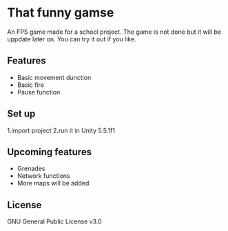 # That funny gamse
An FPS game made for a school project. 
The game is not done but it will be uppdate later on. You can try it out if you like.

Features
--------
- Basic movement dunction
- Basic fire
- Pause function

Set up
------------
  1.import project
  2.run it in Unity 5.5.1f1

Upcoming features
--------
- Grenades
- Network functions
- More maps will be added

License
-------
GNU General Public License v3.0
